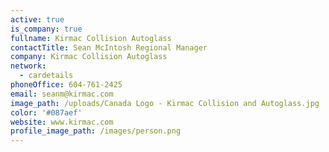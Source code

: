 ```yaml
---
active: true
is_company: true
fullname: Kirmac Collision Autoglass
contactTitle: Sean McIntosh Regional Manager
company: Kirmac Collision Autoglass
network:
  - cardetails
phoneOffice: 604-761-2425
email: seanm@kirmac.com
image_path: /uploads/Canada Logo - Kirmac Collision and Autoglass.jpg
color: '#087aef'
website: www.kirmac.com
profile_image_path: /images/person.png
---
```


